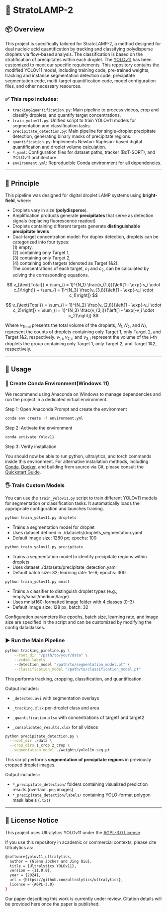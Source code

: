 # 🧪 StratoLAMP-2
## 📦 Overview
This project is specifically tailored for StratoLAMP-2, a method designed for dual nucleic acid quantification by tracking and classifying polydisperse droplets via flow-based analysis. The classification is based on the stratification of precipitates within each droplet. The [YOLOv11](https://github.com/ultralytics/ultralytics) has been customized to meet our specific requirements. This repository contains the modified YOLOv11 model, including training code, pre-trained weights, tracking and instance segmentation detection code, precipitate segmentation code, multi-target quantification code, model configuration files, and other necessary resources.

### ✅ This repo includes:

- `tracking&quantification.py`: Main pipeline to process videos, crop and classify droplets, and quantify target concentrations.
- `train_yolov11.py`: Unified script to train YOLOv11 models for segmentation and classification tasks.
- `precipitate_detection.py`: Main pipeline for single-droplet precipitate detection, generating binary masks of precipitate regions.
- `quantification.py`: Implements Newton-Raphson-based digital quantification and droplet volume calculation.
- `*.yaml`: Configuration files for dataset paths, tracker (BoT-SORT), and YOLOv11 architecture.
- `environment.yml`: Reproducible Conda environment for all dependencies.

---

## 🧬 Principle

This pipeline was designed for digital droplet LAMP systems using **bright-field**, where:
- Droplets vary in size (**polydisperse**).
- Amplification products generate **precipitates** that serve as detection signals (replacing fluorescence readout)
- Droplets containing different targets generate **distinguishable precipitate levels**
- Dual-target concentration model:
For duplex detection, droplets can be categorized into four types: \
(1) empty, \
(2) containing only Target 1, \
(3) containing only Target 2, \
(4) containing both targets (denoted as Target 1&2). \
The concentrations of each target,  $c_1$ and $c_2$, can be calculated by solving the corresponding equations.

$$
v_{\text{Total}} = \sum_{i = 1}^{N_1} \frac{v_{1,i}}{\left[1 - \exp(-v_i \cdot c_1)\right]} + \sum_{i = 1}^{N_3} \frac{v_{3,i}}{\left[1 - \exp(-v_i \cdot c_1)\right]}
$$

$$
v_{\text{Total}} = \sum_{i = 1}^{N_2} \frac{v_{2,i}}{\left[1 - \exp(-v_i \cdot c_2)\right]} + \sum_{i = 1}^{N_3} \frac{v_{3,i}}{\left[1 - \exp(-v_i \cdot c_2)\right]}
$$

<!-- ![Dual-target Quantification Equations](/docs/dual_target_equation.png) -->  

Where $v_{\text{Total}}$ presents the total volume of the droplets, $N_1, N_2$, and $N_3$ represent the counts of droplets containing only Target 1, only Target 2, and Target 1&2, respectively.  $v_{1,i}, v_{2,i}$, and $v_{3,i}$ represent the volume of the $i$-th droplets the group containing only Target 1, only Target 2, and Target 1&2, respectively. 

---

## 🧰 Usage

### 🐍 Create Conda Environment(Windows 11)
We recommend using Anaconda on Windows to manage dependencies and run the project in a dedicated virtual environment. 

Step 1: Open Anaconda Prompt and create the environment
```bash
conda env create -f environment.yml
```
Step 2: Activate the environment
```bash
conda activate Yolov11
```
Step 3: Verify installation

You should now be able to run python, ultralytics, and torch commands inside this environment.
For alternative installation methods, including [Conda](https://anaconda.org/conda-forge/ultralytics), [Docker](https://hub.docker.com/r/ultralytics/ultralytics), and building from source via Git, please consult the [Quickstart Guide](https://docs.ultralytics.com/quickstart/).

### 🖐️ Train Custom Models
You can use the `train_yolov11.py` script to train different YOLOv11 models for segmentation or classification tasks. It automatically loads the appropriate configuration and launches training.

```bash
python train_yolov11.py droplets
```
- Trains a segmentation model for droplet 
- Uses dataset defined in ./datasets/droplets_segmentation.yaml
- Default image size: 1280 px; epochs: 100

```bash
python train_yolov11.py precipitate
```
- Trains a segmentation model to identify precipitate regions within droplets
- Uses dataset ./datasets/precipitate_detection.yaml
- Default batch size: 32; learning rate: 1e-6; epochs: 300

```bash
python train_yolov11.py mnist
```
- Trains a classifier to distinguish droplet types (e.g., empty/small/medium/large)
- Uses mnist160-formatted image folder with 4 classes (0–3)
- Default image size: 128 px; batch: 32

Configuration parameters like epochs, batch size, learning rate, and image size are specified in the script and can be customized by modifying the config dataclasses.

###  ▶️ Run the Main Pipeline
```bash
python tracking_pineline.py \
    --root_dir "/path/to/your/data" \
    --video_labels
    --detection_model "/path/to/segmentation_model.pt" \
    --classification_model "/path/to/classification_model.pt"
```
This performs tracking, cropping, classification, and quantification.

Output includes:

- `_detected.avi` with segmentation overlays

- `_tracking.xlsx` per-droplet class and area

- `_quantification.xlsx` with concentrations of target1 and target2

- `_consolidated_results.xlsx` for all videos

```bash
python precipitate_detection.py \
  --root_dir ./data \
  --crop_dirs 1_crop 2_crop \
  --segmentation_model ./weights/yolo11n-seg.pt
```
This script performs **segmentation of precipitate regions** in previously cropped droplet images.

Output includes::

- `*_precipitate_detection/` folders containing visualized prediction results (overlaid `.png` images)
- `*_precipitate_detection/labels/` containing YOLO-format polygon mask labels (`.txt`)
---

## 📄 License Notice

This project uses Ultralytics YOLOv11 under the [AGPL-3.0 License](https://github.com/ultralytics/ultralytics/blob/main/LICENSE).

If you use this repository in academic or commercial contexts, please cite Ultralytics as:


```bash
@software{yolov11_ultralytics,
  author = {Glenn Jocher and Jing Qiu},
  title = {Ultralytics YOLOv11},
  version = {11.0.0},
  year = {2024},
  url = {https://github.com/ultralytics/ultralytics},
  license = {AGPL-3.0}
}
```


Our paper describing this work is currently under review. Citation details will be provided here once the paper is published.
